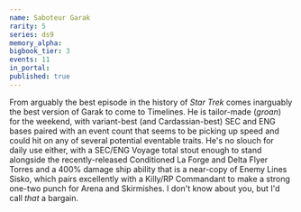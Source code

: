 ```yaml
---
name: Saboteur Garak
rarity: 5
series: ds9
memory_alpha:
bigbook_tier: 3
events: 11
in_portal:
published: true
---
```


From arguably the best episode in the history of _Star Trek_ comes inarguably the best version of Garak to come to Timelines. He is tailor-made (*groan*) for the weekend, with variant-best (and Cardassian-best) SEC and ENG bases paired with an event count that seems to be picking up speed and could hit on any of several potential eventable traits. He's no slouch for daily use either, with a SEC/ENG Voyage total stout enough to stand alongside the recently-released Conditioned La Forge and Delta Flyer Torres and a 400% damage ship ability that is a near-copy of Enemy Lines Sisko, which pairs excellently with a Killy/RP Commandant to make a strong one-two punch for Arena and Skirmishes. I don't know about you, but I'd call _that_ a bargain.
